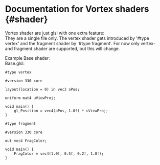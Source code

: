# Documentation for Vortex shaders {#shader}

Vortex shader are just glsl with one extra feature:  
They are a single file only. The vertex shader gets introduced by '#type vertex' and the fragment shader by '#type fragment'.
For now only vertex- and fragment shader are supported, but this will change.

Example Base shader:  
Base.glsl:   
```
#type vertex

#version 330 core

layout(location = 0) in vec3 aPos;

uniform mat4 uViewProj;

void main() {
    gl_Position = vec4(aPos, 1.0f) * uViewProj;
}

#type fragment

#version 330 core

out vec4 FragColor;

void main() {
    FragColor = vec4(1.0f, 0.5f, 0.2f, 1.0f);
}
```
